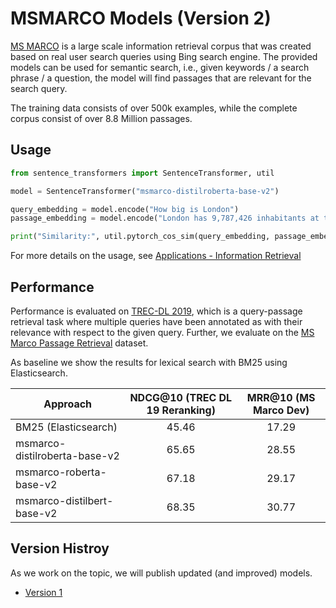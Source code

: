 # MSMARCO Models (Version 2)
[MS MARCO](https://microsoft.github.io/msmarco/) is a large scale information retrieval corpus that was created based on real user search queries using Bing search engine. The provided models can be used for semantic search, i.e., given keywords / a search phrase / a question, the model will find passages that are relevant for the search query.

The training data consists of over 500k examples, while the complete  corpus consist of over 8.8 Million passages.
 
## Usage
```python
from sentence_transformers import SentenceTransformer, util

model = SentenceTransformer("msmarco-distilroberta-base-v2")

query_embedding = model.encode("How big is London")
passage_embedding = model.encode("London has 9,787,426 inhabitants at the 2011 census")

print("Similarity:", util.pytorch_cos_sim(query_embedding, passage_embedding))
```


For more details on the usage, see [Applications - Information Retrieval](../../examples/applications/retrieve_rerank/README.md)


## Performance
Performance is evaluated on [TREC-DL 2019](https://microsoft.github.io/TREC-2019-Deep-Learning/), which is a query-passage retrieval task where multiple queries have been annotated as with their relevance with respect to the given query.  Further, we evaluate on the [MS Marco Passage Retrieval](https://github.com/microsoft/MSMARCO-Passage-Ranking/) dataset. 

As baseline we show the results for lexical search with BM25 using Elasticsearch.

| Approach       | NDCG@10 (TREC DL 19 Reranking) | MRR@10 (MS Marco Dev) |  
| ------------- |:-------------: | :---: |
| BM25 (Elasticsearch)   | 45.46 | 17.29  |
| msmarco-distilroberta-base-v2   | 65.65 |  28.55    |  
| msmarco-roberta-base-v2 | 67.18 | 29.17 | 
| msmarco-distilbert-base-v2 | 68.35 | 30.77 |



## Version Histroy 
As we work on the topic, we will publish updated (and improved) models.

- [Version 1](msmarco-v1.md)
